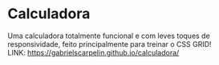 # Calculadora
Uma calculadora totalmente funcional e com leves toques de responsividade, feito principalmente para treinar o CSS GRID! <br>
LINK: https://gabrielscarpelin.github.io/calculadora/
